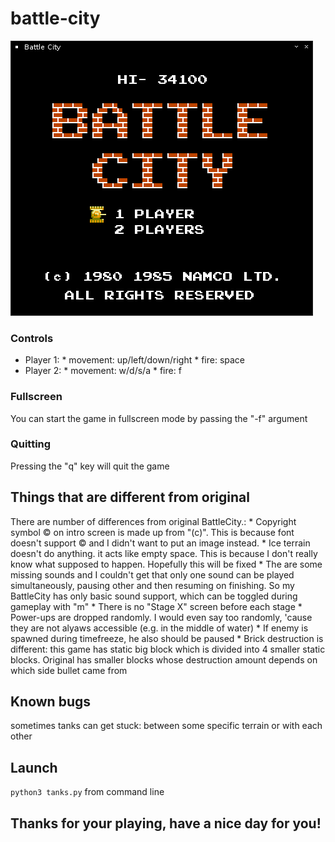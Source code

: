 # battle-city

![game home screen](/images/screens/01.png)
### Controls
- Player 1: * movement: up/left/down/right * fire: space
- Player 2: * movement: w/d/s/a * fire: f
### Fullscreen
You can start the game in fullscreen mode by passing the "-f" argument
### Quitting
Pressing the "q" key will quit the game
## Things that are different from original
There are number of differences from original BattleCity.: * Copyright symbol © on intro screen is made up from "(c)". This is because font doesn't support © and I didn't want to put an image instead. * Ice terrain doesn't do anything. it acts like empty space. This is because I don't really know what supposed to happen. Hopefully this will be fixed * The are some missing sounds and I couldn't get that only one sound can be played simultaneously, pausing other and then resuming on finishing. So my BattleCity has only basic sound support, which can be toggled during gameplay with "m" * There is no "Stage X" screen before each stage * Power-ups are dropped randomly. I would even say too randomly, 'cause they are not alyaws accessible (e.g. in the middle of water) * If enemy is spawned during timefreeze, he also should be paused * Brick destruction is different: this game has static big block which is divided into 4 smaller static blocks. Original has smaller blocks whose destruction amount depends on which side bullet came from
## Known bugs
sometimes tanks can get stuck: between some specific terrain or with each other
## Launch
`python3 tanks.py` from command line
## Thanks for your playing, have a nice day for you!
